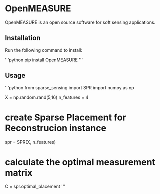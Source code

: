 # OpenMEASURE

OpenMEASURE is an open source software for soft sensing applications.

## Installation

Run the following command to install:

'''python
pip install OpenMEASURE
'''

## Usage

'''python
from sparse_sensing import SPR
import numpy as np

X = np.random.rand(5,16)
n_features = 4

# create Sparse Placement for Reconstrucion instance
spr = SPR(X, n_features)

# calculate the optimal measurement matrix
C = spr.optimal_placement
'''


